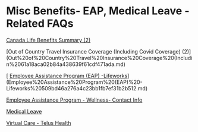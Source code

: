 # Misc Benefits- EAP, Medical Leave - Related FAQs

[Canada Life Benefits Summary (2)](Canada%20Life%20Benefits%20Summary%20(2)%2050830878f9f744949b1cde2fc0caac7f.md)

[Out of Country Travel Insurance Coverage (Including Covid Coverage) (2)](Out%20of%20Country%20Travel%20Insurance%20Coverage%20(Includin%2061a18aca02b84a438639f61cdf471ada.md)

[ [Employee Assistance Program (EAP) -Lifeworks](https://www.workhealthlife.com/)](Employee%20Assistance%20Program%20(EAP)%20-Lifeworks%20509bd46a276a4c23bb1fb7ef31b2b512.md)

[Employee Assistance Program - Wellness- Contact Info](Employee%20Assistance%20Program%20-%20Wellness-%20Contact%20In%2055bf1b6671124fdf820adc2a1cc0771f.md)

[Medical Leave](Medical%20Leave%200b3d6875b5ec4159ab3ba1033c2fb013.md)

[Virtual Care - Telus Health](Virtual%20Care%20-%20Telus%20Health%2091db4f1f1aea42a3a30056593cd09b33.md)